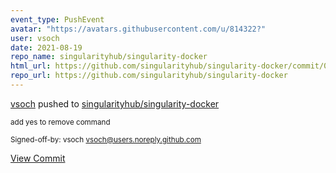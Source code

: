 ```yaml
---
event_type: PushEvent
avatar: "https://avatars.githubusercontent.com/u/814322?"
user: vsoch
date: 2021-08-19
repo_name: singularityhub/singularity-docker
html_url: https://github.com/singularityhub/singularity-docker/commit/07fd044b9c4f0a24383b0cb12a89acec74c7f623
repo_url: https://github.com/singularityhub/singularity-docker
---
```


<a href='https://github.com/vsoch' target='_blank'>vsoch</a> pushed to <a href='https://github.com/singularityhub/singularity-docker' target='_blank'>singularityhub/singularity-docker</a>

<small>add yes to remove command

Signed-off-by: vsoch <vsoch@users.noreply.github.com></small>

<a href='https://github.com/singularityhub/singularity-docker/commit/07fd044b9c4f0a24383b0cb12a89acec74c7f623' target='_blank'>View Commit</a>
